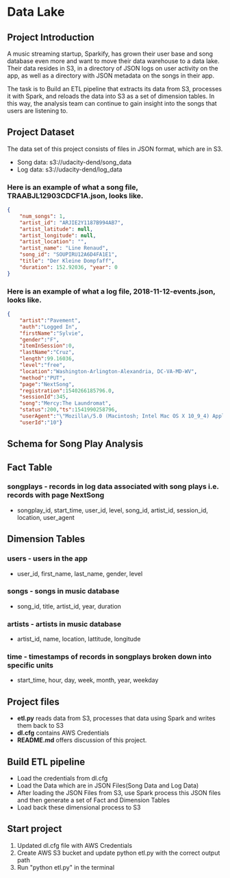 # Data Lake


## Project Introduction

A music streaming startup, Sparkify, has grown their user base and song database even more and want to move their data warehouse to a data lake. Their data resides in S3, in a directory of JSON logs on user activity on the app, as well as a directory with JSON metadata on the songs in their app.

The task is to Build an ETL pipeline that extracts its data from S3, processes it with Spark, and reloads the data into S3 as a set of dimension tables. In this way, the analysis team can continue to gain insight into the songs that users are listening to.

## Project Dataset
The data set of this project consists of files in JSON format, which are in S3.
- Song data: s3://udacity-dend/song_data
- Log data: s3://udacity-dend/log_data

### Here is an example of what a song file, TRAABJL12903CDCF1A.json, looks like.
```json
{
    "num_songs": 1, 
    "artist_id": "ARJIE2Y1187B994AB7", 
    "artist_latitude": null, 
    "artist_longitude": null, 
    "artist_location": "", 
    "artist_name": "Line Renaud", 
    "song_id": "SOUPIRU12A6D4FA1E1", 
    "title": "Der Kleine Dompfaff", 
    "duration": 152.92036, "year": 0
}
```
### Here is an example of what a log file, 2018-11-12-events.json, looks like.
```json
{
    "artist":"Pavement",
    "auth":"Logged In",
    "firstName":"Sylvie",
    "gender":"F",
    "itemInSession":0,
    "lastName":"Cruz",
    "length":99.16036,
    "level":"free",
    "location":"Washington-Arlington-Alexandria, DC-VA-MD-WV",
    "method":"PUT",
    "page":"NextSong",
    "registration":1540266185796.0,
    "sessionId":345,
    "song":"Mercy:The Laundromat",
    "status":200,"ts":1541990258796,
    "userAgent":"\"Mozilla\/5.0 (Macintosh; Intel Mac OS X 10_9_4) AppleWebKit\/537.77.4 (KHTML, like Gecko) Version\/7.0.5 Safari\/537.77.4\"",
    "userId":"10"}
```

## Schema for Song Play Analysis

## Fact Table
### **songplays** - records in log data associated with song plays i.e. records with page NextSong
- songplay_id, start_time, user_id, level, song_id, artist_id, session_id, location, user_agent
## Dimension Tables
### **users** - users in the app
- user_id, first_name, last_name, gender, level
### **songs** - songs in music database
- song_id, title, artist_id, year, duration
### **artists** - artists in music database
- artist_id, name, location, lattitude, longitude
### **time** - timestamps of records in songplays broken down into specific units
- start_time, hour, day, week, month, year, weekday

## Project files

- **etl.py** reads data from S3, processes that data using Spark and writes them back to S3
- **dl.cfg** contains AWS Credentials
- **README.md** offers discussion of this project.


## Build ETL pipeline

- Load the credentials from dl.cfg
- Load the Data which are in JSON Files(Song Data and Log Data)
- After loading the JSON Files from S3, use Spark process this JSON files and then generate a set of Fact and Dimension Tables
- Load back these dimensional process to S3


## Start project
1. Updated dl.cfg file with AWS Credentials
2. Create AWS S3 bucket and update python etl.py with the correct output path
3. Run "python etl.py" in the terminal